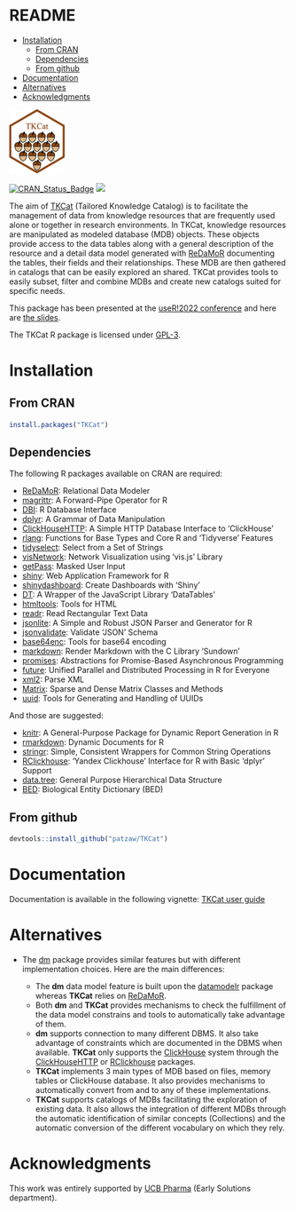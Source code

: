 README
================

-   [Installation](#installation)
    -   [From CRAN](#from-cran)
    -   [Dependencies](#dependencies)
    -   [From github](#from-github)
-   [Documentation](#documentation)
-   [Alternatives](#alternatives)
-   [Acknowledgments](#acknowledgments)

<img src="https://github.com/patzaw/TKCat/raw/master/supp/logo/TKCat.png" width="100px"/>

[![CRAN_Status_Badge](http://www.r-pkg.org/badges/version/TKCat)](https://cran.r-project.org/package=TKCat)
[![](http://cranlogs.r-pkg.org/badges/TKCat)](https://cran.r-project.org/package=TKCat)

The aim of [TKCat](https://patzaw.github.io/TKCat/) (Tailored Knowledge
Catalog) is to facilitate the management of data from knowledge
resources that are frequently used alone or together in research
environments. In TKCat, knowledge resources are manipulated as modeled
database (MDB) objects. These objects provide access to the data tables
along with a general description of the resource and a detail data model
generated with [ReDaMoR](https://github.com/patzaw/ReDaMoR) documenting
the tables, their fields and their relationships. These MDB are then
gathered in catalogs that can be easily explored an shared. TKCat
provides tools to easily subset, filter and combine MDBs and create new
catalogs suited for specific needs.

This package has been presented at the [useR!2022
conference](https://user2022.r-project.org/) and here are [the
slides](https://patzaw.github.io/TKCat/useR2022/TKCat-useR2022-Patrice-Godard.html).

The TKCat R package is licensed under
[GPL-3](https://www.gnu.org/licenses/gpl-3.0.en.html).

# Installation

## From CRAN

``` r
install.packages("TKCat")
```

## Dependencies

The following R packages available on CRAN are required:

-   [ReDaMoR](https://CRAN.R-project.org/package=ReDaMoR): Relational
    Data Modeler
-   [magrittr](https://CRAN.R-project.org/package=magrittr): A
    Forward-Pipe Operator for R
-   [DBI](https://CRAN.R-project.org/package=DBI): R Database Interface
-   [dplyr](https://CRAN.R-project.org/package=dplyr): A Grammar of Data
    Manipulation
-   [ClickHouseHTTP](https://CRAN.R-project.org/package=ClickHouseHTTP):
    A Simple HTTP Database Interface to ‘ClickHouse’
-   [rlang](https://CRAN.R-project.org/package=rlang): Functions for
    Base Types and Core R and ‘Tidyverse’ Features
-   [tidyselect](https://CRAN.R-project.org/package=tidyselect): Select
    from a Set of Strings
-   [visNetwork](https://CRAN.R-project.org/package=visNetwork): Network
    Visualization using ‘vis.js’ Library
-   [getPass](https://CRAN.R-project.org/package=getPass): Masked User
    Input
-   [shiny](https://CRAN.R-project.org/package=shiny): Web Application
    Framework for R
-   [shinydashboard](https://CRAN.R-project.org/package=shinydashboard):
    Create Dashboards with ‘Shiny’
-   [DT](https://CRAN.R-project.org/package=DT): A Wrapper of the
    JavaScript Library ‘DataTables’
-   [htmltools](https://CRAN.R-project.org/package=htmltools): Tools for
    HTML
-   [readr](https://CRAN.R-project.org/package=readr): Read Rectangular
    Text Data
-   [jsonlite](https://CRAN.R-project.org/package=jsonlite): A Simple
    and Robust JSON Parser and Generator for R
-   [jsonvalidate](https://CRAN.R-project.org/package=jsonvalidate):
    Validate ‘JSON’ Schema
-   [base64enc](https://CRAN.R-project.org/package=base64enc): Tools for
    base64 encoding
-   [markdown](https://CRAN.R-project.org/package=markdown): Render
    Markdown with the C Library ‘Sundown’
-   [promises](https://CRAN.R-project.org/package=promises):
    Abstractions for Promise-Based Asynchronous Programming
-   [future](https://CRAN.R-project.org/package=future): Unified
    Parallel and Distributed Processing in R for Everyone
-   [xml2](https://CRAN.R-project.org/package=xml2): Parse XML
-   [Matrix](https://CRAN.R-project.org/package=Matrix): Sparse and
    Dense Matrix Classes and Methods
-   [uuid](https://CRAN.R-project.org/package=uuid): Tools for
    Generating and Handling of UUIDs

And those are suggested:

-   [knitr](https://CRAN.R-project.org/package=knitr): A General-Purpose
    Package for Dynamic Report Generation in R
-   [rmarkdown](https://CRAN.R-project.org/package=rmarkdown): Dynamic
    Documents for R
-   [stringr](https://CRAN.R-project.org/package=stringr): Simple,
    Consistent Wrappers for Common String Operations
-   [RClickhouse](https://CRAN.R-project.org/package=RClickhouse):
    ‘Yandex Clickhouse’ Interface for R with Basic ‘dplyr’ Support
-   [data.tree](https://CRAN.R-project.org/package=data.tree): General
    Purpose Hierarchical Data Structure
-   [BED](https://CRAN.R-project.org/package=BED): Biological Entity
    Dictionary (BED)

## From github

``` r
devtools::install_github("patzaw/TKCat")
```

# Documentation

Documentation is available in the following vignette: [TKCat user
guide](https://patzaw.github.io/TKCat/articles/TKCat-User-guide.html)

# Alternatives

-   The [dm](https://github.com/krlmlr/dm) package provides similar
    features but with different implementation choices. Here are the
    main differences:

    -   The **dm** data model feature is built upon the
        [datamodelr](https://github.com/bergant/datamodelr) package
        whereas **TKCat** relies on
        [ReDaMoR](https://github.com/patzaw/ReDaMoR).
    -   Both **dm** and **TKCat** provides mechanisms to check the
        fulfillment of the data model constrains and tools to
        automatically take advantage of them.
    -   **dm** supports connection to many different DBMS. It also take
        advantage of constraints which are documented in the DBMS when
        available. **TKCat** only supports the
        [ClickHouse](https://clickhouse.com/) system through the
        [ClickHouseHTTP](https://github.com/patzaw/ClickHouseHTTP) or
        [RClickhouse](https://github.com/IMSMWU/RClickhouse) packages.
    -   **TKCat** implements 3 main types of MDB based on files, memory
        tables or ClickHouse database. It also provides mechanisms to
        automatically convert from and to any of these implementations.
    -   **TKCat** supports catalogs of MDBs facilitating the exploration
        of existing data. It also allows the integration of different
        MDBs through the automatic identification of similar concepts
        (Collections) and the automatic conversion of the different
        vocabulary on which they rely.

# Acknowledgments

This work was entirely supported by [UCB Pharma](https://www.ucb.com/)
(Early Solutions department).
